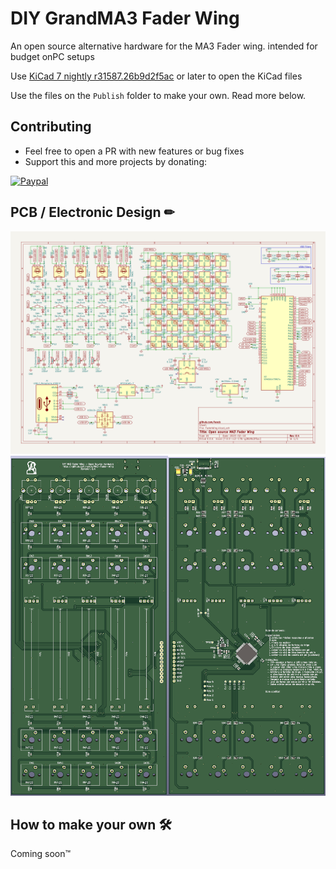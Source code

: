 # DIY GrandMA3 Fader Wing

An open source alternative hardware for the MA3 Fader wing. intended for budget onPC setups

Use [KiCad 7 nightly r31587.26b9d2f5ac](https://downloads.kicad.org/kicad/windows/explore/nightlies/download/kicad-nightly-r31587.26b9d2f5ac-x86_64.exe) or later to open the KiCad files

Use the files on the `Publish` folder to make your own. Read more below.

## Contributing

- Feel free to open a PR with new features or bug fixes
- Support this and more projects by donating:

[![Paypal](https://user-images.githubusercontent.com/8310271/225498353-9d0a672d-ed45-4fed-9838-11d71ee49c28.png)](https://www.paypal.com/donate/?hosted_button_id=683D7S6KLX7EA)

## PCB / Electronic Design ✏

![Revision 0.4](KiCad/Image%20Exports/Revision%200.4.png)
![Revision 0.4 PCB](KiCad/Image%20Exports/Revision%200.4%20PCB.png)

## How to make your own 🛠

Coming soon™
